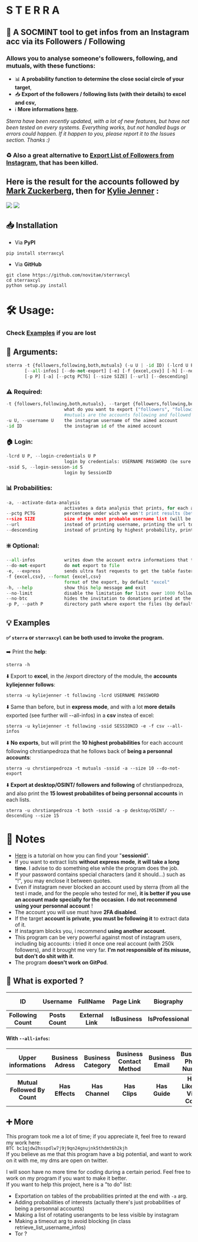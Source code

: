 # S T E R R A
## 🔭 A SOCMINT tool to get infos from an Instagram acc via its Followers / Following
### Allows you to analyse someone's followers, following, and mutuals, with these functions:
- 📊 __A probability function to determine the close social circle of your target__,
- 📥 __Export of the followers / following lists (with their details) to excel and csv,__
- ℹ️ __More informations [here](https://github.com/novitae/sterraxcyl/blob/main/README.md#-notes).__  
  
_Sterra have been recently updated, with a lot of new features, but have not been tested on every systems. Everything works, but not handled bugs or errors could happen. If it happen to you, please report it to the Issues section. Thanks :)_
### ♻️ Also a great alternative to [Export List of Followers from Instagram](https://chrome-stats.com/d/hcdbfckhdcpepllecbkaaojfgipnpbpb), that has been killed.  
## Here is the result for the accounts followed by [Mark Zuckerberg](https://www.instagram.com/zuck/), then for [Kylie Jenner](https://www.instagram.com/kyliejenner/) :
![](https://i.imgur.com/UYjVzLF.png)
![](https://i.imgur.com/XV6GKiz.png)
## 📥 Installation
- Via __PyPI__  
```
pip install sterraxcyl
```  
  
- Via __GitHub__  
```
git clone https://github.com/novitae/sterraxcyl
cd sterraxcyl
python setup.py install
```  

# 🛠 Usage:
### Check [Examples](https://github.com/novitae/sterraxcyl/blob/main/README.md#-examples) if you are lost
## 🧮 Arguments:
```python
sterra -t {followers,following,both,mutuals} (-u U | -id ID) (-lcrd U P | -ssid S)
       [--all-infos] [--do-not-export] [-e] [-f {excel,csv}] [-h] [--no-limit] [--no-btc]
       [-p P] [-a] [--pctg PCTG] [--size SIZE] [--url] [--descending]
```
### ⚠️ Required:
```python
-t {followers,following,both,mutuals}, --target {followers,following,both,mutuals}
                      what do you want to export ("followers", "following", "both" or "mutuals")
                      #mutuals are the accounts following and followed by the target
-u U, --username U    the instagram username of the aimed account
-id ID                the instagram id of the aimed account
```
### 🏠 Login:
```python
-lcrd U P, --login-credentials U P
                      login by credentials: USERNAME PASSWORD (be sure to keep a space between them)
-ssid S, --login-session-id S
                      login by SessionID
```
### 📊 Probabilities:
```python
-a, --activate-data-analysis
                      activates a data analysis that prints, for each accounts in the target lists, the probabilities of being an account from the close circle of the target
--pctg PCTG           percentage under wich we won't print results (between 0 and 98)
--size SIZE           size of the most probable username list (will be by default the size of the followers/mutuals/following list filled in)
--url                 instead of printing username, printing the url to the account
--descending          instead of printing by highest probability, printing by lowest probability
```
### ❇️ Optional:
```python
--all-infos           writes down the account extra informations that the program originaly ignores
--do-not-export       do not export to file
-e, --express         sends ultra fast requests to get the table faster (deactivated if more than 109 total usernames to avoid blocking)
-f {excel,csv}, --format {excel,csv}
                      format of the export, by default "excel"
-h, --help            show this help message and exit
--no-limit            disable the limitation for lists over 1000 follow(ers|ing); all errors you could get by doing this will not recieve help if you submit it at the issue page of sterraxcyl
--no-btc              hides the invitation to donations printed at the end
-p P, --path P        directory path where export the files (by default in your module path)
```
## 💡 Examples
#### ✅ `sterra` or `sterraxcyl` can be both used to invoke the program.  
➡️ Print the __help__:
```
sterra -h
```
⬇️ Export to __excel__, in the /export directory of the module, the __accounts kyliejenner follows__:  
```
sterra -u kyliejenner -t following -lcrd USERNAME PASSWORD
```
⬇️ Same than before, but in __express mode__, and with a lot __more details__ exported (see further will --all-infos) in a __csv__ instea of excel:
```
sterra -u kyliejenner -t following -ssid SESSIONID -e -f csv --all-infos
```
⬇️ __No exports__, but will print the __10 highest probabilities__ for each account following chrstianpedroza that he follows back of __being a personnal accounts__:
```
sterra -u chrstianpedroza -t mutuals -sssid -a --size 10 --do-not-export
```
⬇️ __Export at desktop/OSINT/ followers and following__ of chrstianpedroza, and also print the __15 lowest probabilites of being personnal accounts__ in each lists.
```
sterra -u chrstianpedroza -t both -sssid -a -p desktop/OSINT/ --descending --size 15
```
# 📌 Notes
- [Here](https://skylens.io/blog/how-to-find-your-instagram-session-id) is a tutorial on how you can find your "__sessionid__".
- If you want to extract lists __without express mode__, __it will take a long time__. I advise to do something else while the program does the job.
- If your password contains special characters (and it should...) such as "!", you may enclose it between quotes.
- Even if instagram never blocked an account used by sterra (from all the test i made, and for the people who tested for me), __it is better if you use an account made specially for the occasion__. __I do not recommend using your personnal account__ !
- The account you will use must have __2FA disabled__.
- If the target __account is private__, __you must be following it__ to extract data of it.
- If instagram blocks you, i recommend __using another account__.
- This program can be very powerful against most of instagram users, including big accounts: i tried it once one real account (with 250k followers), and it brought me very far. __I'm not responsible of its misuse, but don't do shit with it__.
- The program __doesn't work on GitPod__.
## 📇 What is exported ?
| ID | Username | FullName | Page Link | Biography | IsPrivate | Followers Count |
| :---: | :---: | :---: | :---: | :---: | :---: | :---: |
| __Following Count__ | __Posts Count__ | __External Link__ | __IsBusiness__ | __IsProfessional__ | __IsVerified__ |
#### With `--all-infos`:
| Upper informations | Business Adress | Business Category | Business Contact Method | Business Email | Business Phone Number | Connected Facebook Page |
| :---: | :---: | :---: | :---: | :---: | :---: | :---: |
| __Mutual Followed By Count__ | __Has Effects__ | __Has Channel__ | __Has Clips__ | __Has Guide__ | __Hide Like and View Count__ | __Has joined Recently__ |

## ➕ More
This program took me a lot of time; if you appreciate it, feel free to reward my work here:  
`BTC bc1qjdw2hsspdlw7j9j9qn24gnujnk5thdmt6h2kjh`  
If you believe as me that this program have a big potential, and want to work on it with me, my dms are open on twitter. 
  
I will soon have no more time for coding during a certain period. Feel free to work on my program if you want to make it better.  
If you want to help this project, here is a "to do" list:
- Exportation on tables of the probabilities printed at the end with `-a` arg.
- Adding probabilities of interests (actually there's just probabilities of being a personnal accounts)
- Making a list of rotating userangents to be less visible by instagram
- Making a timeout arg to avoid blocking (in class retrieve_list_username_infos)
- Tor ?
